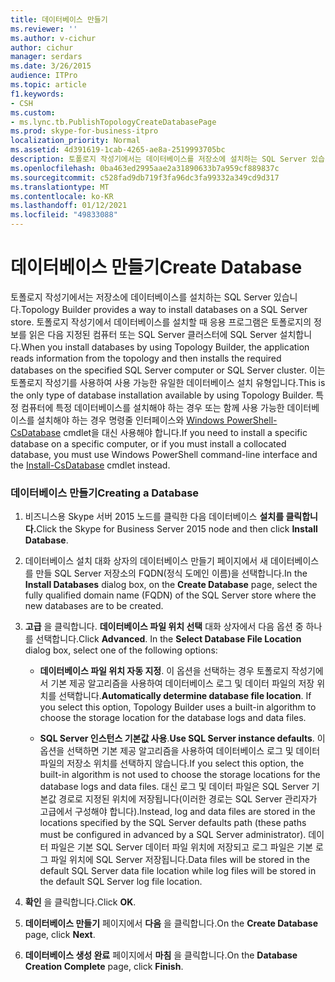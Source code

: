 ```yaml
---
title: 데이터베이스 만들기
ms.reviewer: ''
ms.author: v-cichur
author: cichur
manager: serdars
ms.date: 3/26/2015
audience: ITPro
ms.topic: article
f1.keywords:
- CSH
ms.custom:
- ms.lync.tb.PublishTopologyCreateDatabasePage
ms.prod: skype-for-business-itpro
localization_priority: Normal
ms.assetid: 4d391619-1cab-4265-ae8a-2519993705bc
description: 토폴로지 작성기에서는 데이터베이스를 저장소에 설치하는 SQL Server 있습니다. 토폴로지 작성기에서 데이터베이스를 설치할 때 응용 프로그램은 토폴로지의 정보를 읽은 다음 지정된 컴퓨터 또는 SQL Server 클러스터에 필요한 SQL Server 설치합니다. 이는 토폴로지 작성기를 사용하여 사용 가능한 유일한 데이터베이스 설치 유형입니다. 특정 컴퓨터에 특정 데이터베이스를 설치해야 하는 경우 또는 함께 사용 가능한 데이터베이스를 설치해야 하는 경우 명령줄 인터페이스와 Windows PowerShell cmdlet을 Install-CsDatabase 합니다.
ms.openlocfilehash: 0ba463ed2995aae2a31890633b7a959cf889837c
ms.sourcegitcommit: c528fad9db719f3fa96dc3fa99332a349cd9d317
ms.translationtype: MT
ms.contentlocale: ko-KR
ms.lasthandoff: 01/12/2021
ms.locfileid: "49833088"
---
```

# <a name="create-database"></a><span data-ttu-id="02f52-106">데이터베이스 만들기</span><span class="sxs-lookup"><span data-stu-id="02f52-106">Create Database</span></span>
 
<span data-ttu-id="02f52-107">토폴로지 작성기에서는 저장소에 데이터베이스를 설치하는 SQL Server 있습니다.</span><span class="sxs-lookup"><span data-stu-id="02f52-107">Topology Builder provides a way to install databases on a SQL Server store.</span></span> <span data-ttu-id="02f52-108">토폴로지 작성기에서 데이터베이스를 설치할 때 응용 프로그램은 토폴로지의 정보를 읽은 다음 지정된 컴퓨터 또는 SQL Server 클러스터에 SQL Server 설치합니다.</span><span class="sxs-lookup"><span data-stu-id="02f52-108">When you install databases by using Topology Builder, the application reads information from the topology and then installs the required databases on the specified SQL Server computer or SQL Server cluster.</span></span> <span data-ttu-id="02f52-109">이는 토폴로지 작성기를 사용하여 사용 가능한 유일한 데이터베이스 설치 유형입니다.</span><span class="sxs-lookup"><span data-stu-id="02f52-109">This is the only type of database installation available by using Topology Builder.</span></span> <span data-ttu-id="02f52-110">특정 컴퓨터에 특정 데이터베이스를 설치해야 하는 경우 또는 함께 사용 가능한 데이터베이스를 설치해야 하는 경우 명령줄 인터페이스와 [Windows PowerShell-CsDatabase](https://docs.microsoft.com/powershell/module/skype/install-csdatabase?view=skype-ps) cmdlet을 대신 사용해야 합니다.</span><span class="sxs-lookup"><span data-stu-id="02f52-110">If you need to install a specific database on a specific computer, or if you must install a collocated database, you must use Windows PowerShell command-line interface and the [Install-CsDatabase](https://docs.microsoft.com/powershell/module/skype/install-csdatabase?view=skype-ps) cmdlet instead.</span></span>
  
### <a name="creating-a-database"></a><span data-ttu-id="02f52-111">데이터베이스 만들기</span><span class="sxs-lookup"><span data-stu-id="02f52-111">Creating a Database</span></span>

1. <span data-ttu-id="02f52-112">비즈니스용 Skype 서버 2015 노드를 클릭한 다음 데이터베이스 **설치를 클릭합니다.**</span><span class="sxs-lookup"><span data-stu-id="02f52-112">Click the Skype for Business Server 2015 node and then click **Install Database**.</span></span>
    
2. <span data-ttu-id="02f52-113">데이터베이스  설치 대화 상자의 데이터베이스  만들기 페이지에서 새 데이터베이스를 만들 SQL Server 저장소의 FQDN(정식 도메인 이름)을 선택합니다.</span><span class="sxs-lookup"><span data-stu-id="02f52-113">In the **Install Databases** dialog box, on the **Create Database** page, select the fully qualified domain name (FQDN) of the SQL Server store where the new databases are to be created.</span></span>
    
3. <span data-ttu-id="02f52-p103">**고급** 을 클릭합니다. **데이터베이스 파일 위치 선택** 대화 상자에서 다음 옵션 중 하나를 선택합니다.</span><span class="sxs-lookup"><span data-stu-id="02f52-p103">Click **Advanced**. In the **Select Database File Location** dialog box, select one of the following options:</span></span>
    
   - <span data-ttu-id="02f52-p104">**데이터베이스 파일 위치 자동 지정**. 이 옵션을 선택하는 경우 토폴로지 작성기에서 기본 제공 알고리즘을 사용하여 데이터베이스 로그 및 데이터 파일의 저장 위치를 선택합니다.</span><span class="sxs-lookup"><span data-stu-id="02f52-p104">**Automatically determine database file location**. If you select this option, Topology Builder uses a built-in algorithm to choose the storage location for the database logs and data files.</span></span>
    
   - <span data-ttu-id="02f52-118">**SQL Server 인스턴스 기본값 사용**.</span><span class="sxs-lookup"><span data-stu-id="02f52-118">**Use SQL Server instance defaults**.</span></span> <span data-ttu-id="02f52-119">이 옵션을 선택하면 기본 제공 알고리즘을 사용하여 데이터베이스 로그 및 데이터 파일의 저장소 위치를 선택하지 않습니다.</span><span class="sxs-lookup"><span data-stu-id="02f52-119">If you select this option, the built-in algorithm is not used to choose the storage locations for the database logs and data files.</span></span> <span data-ttu-id="02f52-120">대신 로그 및 데이터 파일은 SQL Server 기본값 경로로 지정된 위치에 저장됩니다(이러한 경로는 SQL Server 관리자가 고급에서 구성해야 합니다).</span><span class="sxs-lookup"><span data-stu-id="02f52-120">Instead, log and data files are stored in the locations specified by the SQL Server defaults path (these paths must be configured in advanced by a SQL Server administrator).</span></span> <span data-ttu-id="02f52-121">데이터 파일은 기본 SQL Server 데이터 파일 위치에 저장되고 로그 파일은 기본 로그 파일 위치에 SQL Server 저장됩니다.</span><span class="sxs-lookup"><span data-stu-id="02f52-121">Data files will be stored in the default SQL Server data file location while log files will be stored in the default SQL Server log file location.</span></span>
    
4. <span data-ttu-id="02f52-122">**확인** 을 클릭합니다.</span><span class="sxs-lookup"><span data-stu-id="02f52-122">Click **OK**.</span></span>
    
5. <span data-ttu-id="02f52-123">**데이터베이스 만들기** 페이지에서 **다음** 을 클릭합니다.</span><span class="sxs-lookup"><span data-stu-id="02f52-123">On the **Create Database** page, click **Next**.</span></span>
    
6. <span data-ttu-id="02f52-124">**데이터베이스 생성 완료** 페이지에서 **마침** 을 클릭합니다.</span><span class="sxs-lookup"><span data-stu-id="02f52-124">On the **Database Creation Complete** page, click **Finish**.</span></span>
    

